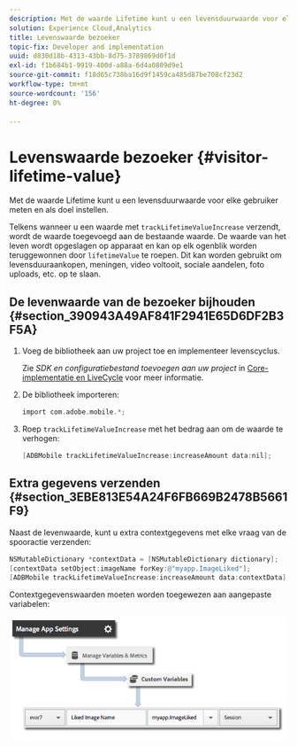 ```yaml
---
description: Met de waarde Lifetime kunt u een levensduurwaarde voor elke gebruiker meten en als doel instellen.
solution: Experience Cloud,Analytics
title: Levenswaarde bezoeker
topic-fix: Developer and implementation
uuid: d830d18b-4313-43bb-8d75-3789869d0f1d
exl-id: f1b684b1-9919-400d-a88a-6d4a0809d9e1
source-git-commit: f18d65c738ba16d9f1459ca485d87be708cf23d2
workflow-type: tm+mt
source-wordcount: '156'
ht-degree: 0%

---
```


# Levenswaarde bezoeker {#visitor-lifetime-value}

Met de waarde Lifetime kunt u een levensduurwaarde voor elke gebruiker meten en als doel instellen.

Telkens wanneer u een waarde met `trackLifetimeValueIncrease` verzendt, wordt de waarde toegevoegd aan de bestaande waarde. De waarde van het leven wordt opgeslagen op apparaat en kan op elk ogenblik worden teruggewonnen door `lifetimeValue` te roepen. Dit kan worden gebruikt om levensduuraankopen, meningen, video voltooit, sociale aandelen, foto uploads, etc. op te slaan.

## De levenwaarde van de bezoeker bijhouden {#section_390943A49AF841F2941E65D6DF2B3F5A}

1. Voeg de bibliotheek aan uw project toe en implementeer levenscyclus.

   Zie *SDK en configuratiebestand toevoegen aan uw project* in [Core-implementatie en LiveCycle](/help/ios/getting-started/dev-qs.md) voor meer informatie.
1. De bibliotheek importeren:

   ```objective-c
   import com.adobe.mobile.*;
   ```

1. Roep `trackLifetimeValueIncrease` met het bedrag aan om de waarde te verhogen:

   ```objective-c
   [ADBMobile trackLifetimeValueIncrease:increaseAmount data:nil];
   ```

## Extra gegevens verzenden {#section_3EBE813E54A24F6FB669B2478B5661F9}

Naast de levenwaarde, kunt u extra contextgegevens met elke vraag van de spooractie verzenden:

```objective-c
NSMutableDictionary *contextData = [NSMutableDictionary dictionary]; 
[contextData setObject:imageName forKey:@"myapp.ImageLiked"]; 
[ADBMobile trackLifetimeValueIncrease:increaseAmount data:contextData];
```

Contextgegevenswaarden moeten worden toegewezen aan aangepaste variabelen:

![](assets/map-variable-context-ltv.png)

